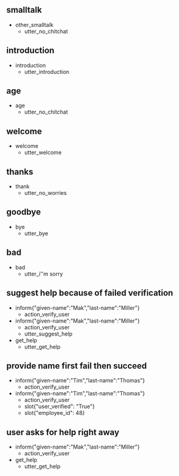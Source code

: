 ## smalltalk
* other_smalltalk
	- utter_no_chitchat

## introduction
* introduction
	- utter_introduction
	
## age
* age
	- utter_no_chitchat
	
## welcome
* welcome              
	- utter_welcome	

## thanks
* thank
	- utter_no_worries
	
## goodbye
* bye
	- utter_bye

## bad 
* bad
    - utter_i''m sorry

## suggest help because of failed verification
* inform{"given-name":"Mak","last-name":"Miller"}
	- action_verify_user
* inform{"given-name":"Mak","last-name":"Miller"}
	- action_verify_user
	- utter_suggest_help
* get_help
	- utter_get_help
	
	
## provide name first fail then succeed
* inform{"given-name":"Tim","last-name":"Thomas"}
	- action_verify_user
* inform{"given-name":"Tim","last-name":"Thomas"}
	- action_verify_user
	- slot{"user_verified": "True"}
    - slot{"employee_id": 48}
	
	
## user asks for help right away
* inform{"given-name":"Mak","last-name":"Miller"}
	- action_verify_user
* get_help
	- utter_get_help